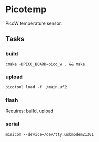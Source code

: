 # Picotemp

PicoW temperature sensor.

## Tasks

### build

```
cmake -DPICO_BOARD=pico_w . && make
```

### upload

```
picotool load -f ./main.uf2
```

### flash

Requires: build, upload

### serial

```
minicom --device=/dev/tty.usbmodem21301
```
